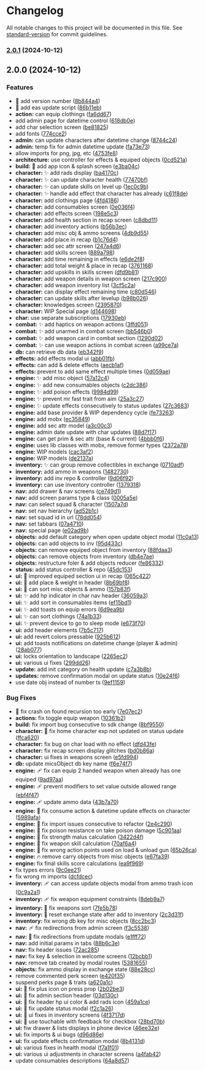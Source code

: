 # Changelog

All notable changes to this project will be documented in this file. See [standard-version](https://github.com/conventional-changelog/standard-version) for commit guidelines.

### [2.0.1](https://github.com/ArchStanton987/fca2/compare/v2.0.0...v2.0.1) (2024-10-12)

## 2.0.0 (2024-10-12)


### Features

* :bookmark: add version number ([8b844a4](https://github.com/ArchStanton987/fca2/commit/8b844a4f2919c4afffbcb3d5d66a99224c99bc13))
* :hammer: add eas update script ([86b11eb](https://github.com/ArchStanton987/fca2/commit/86b11ebe6e06b9daf44c4caa08875eebedcb42b8))
* **action:** can equip clothings ([fa6dd67](https://github.com/ArchStanton987/fca2/commit/fa6dd67cf7db0375dcc67d8cf73d08aaf2710ae2))
* add admin page for datetime control ([618db0e](https://github.com/ArchStanton987/fca2/commit/618db0e24698fdfa490b9cb86be62fc26f293ba4))
* add char selection screen ([be81825](https://github.com/ArchStanton987/fca2/commit/be818253432ec0f6cc693df757d606e0629ccd1b))
* add fonts ([774cce2](https://github.com/ArchStanton987/fca2/commit/774cce21fd5a36e7743ed3bba12da56de79a491b))
* **admin:** can update characters after datetime change ([8744c24](https://github.com/ArchStanton987/fca2/commit/8744c24a8b654a994ab2c7ba5f07ea67d6ce9cba))
* **admin:** temp fix for admin datetime update ([fa73e73](https://github.com/ArchStanton987/fca2/commit/fa73e73347eced0b78a2d948ad18124c9cf5de0f))
* allow imports for png, jpg, etc ([4753fe8](https://github.com/ArchStanton987/fca2/commit/4753fe8b3fe6ab76dd89a1a022f0c6888a8154c2))
* **architecture:** use controller for effects & equiped objects ([0cd521a](https://github.com/ArchStanton987/fca2/commit/0cd521ac58e76ab647deb69656a79f24d43b1f02))
* **build:** :lipstick: add app icon & splash screen ([e3ba04c](https://github.com/ArchStanton987/fca2/commit/e3ba04ce698dfe1d8735f4c43ccd78940c0e4443))
* **character:** :sparkles: add rads display ([ba4170c](https://github.com/ArchStanton987/fca2/commit/ba4170c6a86174f44d44ed71be25d1c3350fde31))
* **character:** :sparkles: can update character health ([77470bf](https://github.com/ArchStanton987/fca2/commit/77470bf76c953bbd2a166523811aa6e01416803d))
* **character:** :sparkles: can update skills on level up ([1ec0c9b](https://github.com/ArchStanton987/fca2/commit/1ec0c9bbafd459972b004e2b005ae8f8eb2bea08))
* **character:** :sparkles: handle add effect that character has already ([c61f8de](https://github.com/ArchStanton987/fca2/commit/c61f8de097d097ed2b427fd4bfecb51ce989e040))
* **character:** add clothings page ([4fd4186](https://github.com/ArchStanton987/fca2/commit/4fd4186d1e171747cb8b1b039b5626b1cc4db9d8))
* **character:** add consumables screen ([0e036f4](https://github.com/ArchStanton987/fca2/commit/0e036f451cfbdcc086b35483c44f059c52ea3f3e))
* **character:** add effects screen ([198e5c3](https://github.com/ArchStanton987/fca2/commit/198e5c3cf6303b3ef3f8786113694c122ce5d80e))
* **character:** add health section in recap screen ([c8dbd11](https://github.com/ArchStanton987/fca2/commit/c8dbd1182cbf8c2c25e5e9eee0e60d6d77acc133))
* **character:** add inventory actions ([b56b3ec](https://github.com/ArchStanton987/fca2/commit/b56b3ecae51ed48cc8d14e21353f2d59ea740c56))
* **character:** add misc obj & ammo screens ([4db9d55](https://github.com/ArchStanton987/fca2/commit/4db9d5539bf3aa48c0379045d6bdb670068962df))
* **character:** add place in recap ([b1c76d4](https://github.com/ArchStanton987/fca2/commit/b1c76d4ff8003205a80d132436fc0d1735ce17cd))
* **character:** add sec attr screen ([247a4d6](https://github.com/ArchStanton987/fca2/commit/247a4d6fb92d4950e196a41f952f72bb8c4eb33f))
* **character:** add skills screen ([889a798](https://github.com/ArchStanton987/fca2/commit/889a79866f0393cb3e53c78d97fbcb9cb67fdc5d))
* **character:** add time remaining in effects ([e6de2f8](https://github.com/ArchStanton987/fca2/commit/e6de2f847020455337235989f924151df464e3be))
* **character:** add total weight & place in recap ([3761168](https://github.com/ArchStanton987/fca2/commit/37611683fc649a8f64822647a4af47d00e14ec71))
* **character:** add upskills in skills screen ([dfd9b81](https://github.com/ArchStanton987/fca2/commit/dfd9b813814d138419c226ecf21213b4f0d40c9f))
* **character:** add weapon details in weapon screen ([217c900](https://github.com/ArchStanton987/fca2/commit/217c9005b505ac64bb14bdff3adf5094ad6fa461))
* **character:** add weapon inventory list ([3cf5c2a](https://github.com/ArchStanton987/fca2/commit/3cf5c2a1d684f98653b638e93bd057fbef780a7e))
* **character:** can display effect remaining time ([c80d546](https://github.com/ArchStanton987/fca2/commit/c80d546b2d75cffcf4c1a6f8707d3237cb4cf8c2))
* **character:** can update skills after levelup ([b98b026](https://github.com/ArchStanton987/fca2/commit/b98b02611e389224b668e95eb2e08880c936317d))
* **character:** knowledges screen ([2395870](https://github.com/ArchStanton987/fca2/commit/2395870662d6b92107e9c170b3fb5d1fc9469060))
* **character:** WIP Special page ([d144698](https://github.com/ArchStanton987/fca2/commit/d1446982dde4352d4d62df4d190bd19253885c2d))
* **char:** use separate subscriptions ([17930eb](https://github.com/ArchStanton987/fca2/commit/17930eb672e67badbecadd8ed0171aba54d8e0e6))
* **combat:** :sparkles: add haptics on weapon actions ([3ffd051](https://github.com/ArchStanton987/fca2/commit/3ffd051ec133fc8e0ec60d036911e1586bd31ba3))
* **combat:** :sparkles: add unarmed in combat screen ([bb546b0](https://github.com/ArchStanton987/fca2/commit/bb546b01837ee9f231f7b1cbb0bca77ca75298dc))
* **combat:** :sparkles: add weapon card in combat section ([1290d02](https://github.com/ArchStanton987/fca2/commit/1290d02081362507041ab51aabaa0ee46527b8bf))
* **combat:** :sparkles: can use weapon actions in combat screen ([a99ce7a](https://github.com/ArchStanton987/fca2/commit/a99ce7afe0e9091545d70b1489db452304b68d62))
* **db:** can retrieve db data ([eb342f9](https://github.com/ArchStanton987/fca2/commit/eb342f983992066aca23dabcc792f59ccf0db217))
* **effects:** add effects modal ui ([abb01fb](https://github.com/ArchStanton987/fca2/commit/abb01fb41b419761feeed022d0e84350053f9674))
* **effects:** can add & delete effects ([aecb1af](https://github.com/ArchStanton987/fca2/commit/aecb1afcd1cd6f59db447add73155d6f1c9e3f73))
* **effects:** prevent to add same effect multiple times ([0d059ae](https://github.com/ArchStanton987/fca2/commit/0d059ae634da932696d58d934cd695efc989eb5d))
* **engine:** :sparkles: add misc object ([57a12c4](https://github.com/ArchStanton987/fca2/commit/57a12c451694043b2b4a2468af6e3c366fe27323))
* **engine:** :sparkles: add new consumables objects ([c2dc386](https://github.com/ArchStanton987/fca2/commit/c2dc386b2b738605b28137cba295aaafbd1007b1))
* **engine:** :sparkles: add poison effects ([9984d99](https://github.com/ArchStanton987/fca2/commit/9984d9969c5b4895699ea327107c41c41547d295))
* **engine:** :sparkles: prevent mr fast trait from aim ([25a3c27](https://github.com/ArchStanton987/fca2/commit/25a3c27306fb28423892f8c72359eed9a7dcca78))
* **engine:** :sparkles: update effects consecutively to status updates ([27c3683](https://github.com/ArchStanton987/fca2/commit/27c36838dc1f230fdea2c008a1765d670bf2f630))
* **engine:** add base provider & WIP dependency cycle ([fe73263](https://github.com/ArchStanton987/fca2/commit/fe7326360d05a2778adc942581dd70e0e5d0566e))
* **engine:** add mobx ([ec35849](https://github.com/ArchStanton987/fca2/commit/ec35849b129126a71fd1a2d36713edb1a7e832b8))
* **engine:** add sec attr model ([a3c00c3](https://github.com/ArchStanton987/fca2/commit/a3c00c39f1aa96be53204cc711170c27de915d12))
* **engine:** admin date update with char updates ([88d7f17](https://github.com/ArchStanton987/fca2/commit/88d7f172d26fdf2c09a126aab68bb3dcd3fef095))
* **engine:** can get prim & sec attr (base & current) ([4bbb0f6](https://github.com/ArchStanton987/fca2/commit/4bbb0f6b68263e9d9c815288a831a440a40914b5))
* **engine:** uses lib classes with mobx, remove former types ([2372a78](https://github.com/ArchStanton987/fca2/commit/2372a784c5ed6f0429319d8fb7684379a8265904))
* **engine:** WIP models ([cac3af2](https://github.com/ArchStanton987/fca2/commit/cac3af29c310e8da19bdccd6102623e1e85071be))
* **engine:** WIP models ([de2137a](https://github.com/ArchStanton987/fca2/commit/de2137a885438eb91b535ac55b411c068bf9f409))
* **inventory:** :sparkles: can group remove collectibles in exchange ([0710adf](https://github.com/ArchStanton987/fca2/commit/0710adf2f80bd4676e5913d1017d8c0928f7bd5b))
* **inventory:** add ammo in weapons ([1482730](https://github.com/ArchStanton987/fca2/commit/1482730108ebf097568429bf041aebb873d1d504))
* **inventory:** add inv repo & controller ([9d06f92](https://github.com/ArchStanton987/fca2/commit/9d06f92a9ba3c9032b9f92441adb081d5771f1fa))
* **inventory:** can use inventory controller ([1379318](https://github.com/ArchStanton987/fca2/commit/13793184b261f2abced3c862568c4b9f7e360e6e))
* **nav:** add drawer & nav screens ([ce749d1](https://github.com/ArchStanton987/fca2/commit/ce749d13c019921d42ceada095c41713c7b4e30f))
* **nav:** add screen params type & class ([0005a5e](https://github.com/ArchStanton987/fca2/commit/0005a5ef897d0e32106490779196bd3701133ce7))
* **nav:** can select squad & character ([1507a7d](https://github.com/ArchStanton987/fca2/commit/1507a7dc65c90bb8a8d5289f9216b2d947f6400e))
* **nav:** set nav hierarchy ([ad52b1c](https://github.com/ArchStanton987/fca2/commit/ad52b1cd483cfd30333a367e14c095a1f516df61))
* **nav:** set squad id in url ([78dd054](https://github.com/ArchStanton987/fca2/commit/78dd05464bb7ba873786d1325f6918873075fea9))
* **nav:** set tabbars ([07a4710](https://github.com/ArchStanton987/fca2/commit/07a4710e7ceb91ab5c9c4ef151e151c32c34581e))
* **nav:** special page ([e02ad9b](https://github.com/ArchStanton987/fca2/commit/e02ad9b84b984085d9dffb17b4d5ddadbc313421))
* **objects:** add default category when open update object modal ([11c0a13](https://github.com/ArchStanton987/fca2/commit/11c0a1322ed200c714bcabb805a1c3037ed5bdf7))
* **objects:** can add objects to inv ([95d433c](https://github.com/ArchStanton987/fca2/commit/95d433cc37543557bfad321db5ffa7f07a647230))
* **objects:** can remove equiped object from inventory ([88fdaa3](https://github.com/ArchStanton987/fca2/commit/88fdaa37ba42d4a3ee82b973f8be72d351832d39))
* **objects:** can remove objects from inventory ([db4e7ae](https://github.com/ArchStanton987/fca2/commit/db4e7aed3187debb131ca82fe52c5cc431e7e15b))
* **objects:** restructure foler & add objects reducer ([fe86332](https://github.com/ArchStanton987/fca2/commit/fe86332884f7db8e4e3d79c1cc257480ae2e780b))
* **status:** add status controller & repo ([45dc153](https://github.com/ArchStanton987/fca2/commit/45dc153131a5568bd900bc97f75ac8193da0ba27))
* **ui:** :art: improved equiped section ui in recap ([065c422](https://github.com/ArchStanton987/fca2/commit/065c4220de582dd67b02f7911bade441012d9319))
* **ui:** :lipstick: add place & weight in header ([8b69bf8](https://github.com/ArchStanton987/fca2/commit/8b69bf85ade298b5a89a9d9ea7ae2b077b877eb5))
* **ui:** :lipstick: can sort misc objects & ammo ([157b83f](https://github.com/ArchStanton987/fca2/commit/157b83f69c80e0dd3b3e733af625e318fd7374b8))
* **ui:** :sparkles: add hp indicator in char nav header ([36059a3](https://github.com/ArchStanton987/fca2/commit/36059a3eec8cc1e25020afe7f0c9ea97a8b747a4))
* **ui:** :sparkles: add sort in consumables items ([ef15bd1](https://github.com/ArchStanton987/fca2/commit/ef15bd12e42a247a8946945e0be79abdd91b563a))
* **ui:** :sparkles: add toasts on equip errors ([6d9ea9b](https://github.com/ArchStanton987/fca2/commit/6d9ea9b12fc3ee80c8c05d47497fd8830ecc7f1f))
* **ui:** :sparkles: can sort clothings ([74a1b33](https://github.com/ArchStanton987/fca2/commit/74a1b33522d9ef0ef1e96d0ec8bc0987d955bb07))
* **ui:** :sparkles: prevent device to go to sleep mode ([e673f70](https://github.com/ArchStanton987/fca2/commit/e673f7074e478d8396e7da4cfd8e4035d5576daa))
* **ui:** add header elements ([7b5c717](https://github.com/ArchStanton987/fca2/commit/7b5c717e7c7a50d56cc66d0a425b5ca502e9fe55))
* **ui:** add revert colors pressable ([925b612](https://github.com/ArchStanton987/fca2/commit/925b61272bd0c080698a274fceb11fa76e913eab))
* **ui:** add toasts notifications on datetime change (player & admin) ([28ab077](https://github.com/ArchStanton987/fca2/commit/28ab077b75744abe4bd9462c135cc51fb27f76b5))
* **ui:** locks orientation to landscape ([2265ec2](https://github.com/ArchStanton987/fca2/commit/2265ec2b4f606ea71adb5f7211606d3cabc2d41a))
* **ui:** various ui fixes ([299dd26](https://github.com/ArchStanton987/fca2/commit/299dd26b3eb9d7a3c97e985ebdd5b67eb2bc81ea))
* **update:** add init category on health update ([c7a3b8b](https://github.com/ArchStanton987/fca2/commit/c7a3b8bca432a6340bd6763594be251058aa64dc))
* **updates:** remove confirmation modal on update status ([10e24f6](https://github.com/ArchStanton987/fca2/commit/10e24f6f13853ede1de05999aaccb00345f046bf))
* use date obj instead of number ts ([9ef1159](https://github.com/ArchStanton987/fca2/commit/9ef11595c5c4ff7e719a801927d919fcf67a085d))


### Bug Fixes

* :bug: fix crash on found recursion too early ([7e07ec2](https://github.com/ArchStanton987/fca2/commit/7e07ec27c7c68a079c6de978d90644f860a44e43))
* **actions:** fix toggle equip weapon ([10361b2](https://github.com/ArchStanton987/fca2/commit/10361b2ae093c15e0424f2219a30846a4477cfff))
* **build:** fix import bug consecutive to sdk change ([8bf9550](https://github.com/ArchStanton987/fca2/commit/8bf955061d9a197e42f3c9932279d2008d8247c2))
* **character:** :bug: fix home character exp not updated on status update ([ffca620](https://github.com/ArchStanton987/fca2/commit/ffca62085ab007fde12dd9dfef2d79b9265aaded))
* **character:** fix bug on char load with no effect ([dfd43fe](https://github.com/ArchStanton987/fca2/commit/dfd43fed9666687d00dc33ffcb337843850fc743))
* **character:** fix recap screen display glitches ([bd0b86a](https://github.com/ArchStanton987/fca2/commit/bd0b86a21bdedf79b007426b9b975ed20b4e17a6))
* **character:** ui fixes in weapons screen ([e5fd994](https://github.com/ArchStanton987/fca2/commit/e5fd994181e591b4f11c2add8862f001ecc7cc70))
* **db:** update micsObject db key name ([f6e74f7](https://github.com/ArchStanton987/fca2/commit/f6e74f7200c04c842ba79b77a7ef6b7b1e75d5ec))
* **engine:** :adhesive_bandage: fix can equip 2 handed weapon when already has one equiped ([9ad97aa](https://github.com/ArchStanton987/fca2/commit/9ad97aa957be8d6e4d536fc29652f006b69e29f3))
* **engine:** :adhesive_bandage: prevent modifiers to set value outside allowed range ([ebf4f47](https://github.com/ArchStanton987/fca2/commit/ebf4f47bdec1132671c29f509705ea5cfb437d72))
* **engine:** :adhesive_bandage: update ammo data ([43b7a70](https://github.com/ArchStanton987/fca2/commit/43b7a70b850991ee31ce9ff5ddc24d57179020f2))
* **engine:** :bug: fix consume action & datetime update effects on character ([5989afa](https://github.com/ArchStanton987/fca2/commit/5989afa443d80628207d88d45eb35cd1feeecdee))
* **engine:** :bug: fix import issues consecutive to refactor ([2e4c290](https://github.com/ArchStanton987/fca2/commit/2e4c290dd7ae11da69e20ff222737f3a8d8bbe7a))
* **engine:** :bug: fix poison resistance on take poison damage ([5c901aa](https://github.com/ArchStanton987/fca2/commit/5c901aae0b3fee670a08bec288b5ae168cfc63ec))
* **engine:** :bug: fix strength malus calculation ([3422d4f](https://github.com/ArchStanton987/fca2/commit/3422d4fdc8fc895317a61e631c7441fa34656bd2))
* **engine:** :bug: fix weapon skill calculation ([70af6a4](https://github.com/ArchStanton987/fca2/commit/70af6a4a21e816bb80343cd6e60ad4ca2c83a302))
* **engine:** :bug: fix wrong action points used on load & unload gun ([65b26ca](https://github.com/ArchStanton987/fca2/commit/65b26ca49eb1d550260721658f81de99cb2dff63))
* **engine:** :fire: remove carry objects from misc objects ([e67fa39](https://github.com/ArchStanton987/fca2/commit/e67fa390f9d280b24b17da41b922f518d48025a3))
* **engine:** fix final skills score calculations ([ea9f969](https://github.com/ArchStanton987/fca2/commit/ea9f969555b11b14d4575fd3624190669b3e617e))
* fix types errors ([9c0ee21](https://github.com/ArchStanton987/fca2/commit/9c0ee2182da9febff0749fa6dad094e206e44905))
* fix wrong rn imports ([dcfdcec](https://github.com/ArchStanton987/fca2/commit/dcfdcecf42750a2c087d5f14d466541a5613d567))
* **inventory:** :adhesive_bandage: can access update objects modal from ammo trash icon ([0c9a2a1](https://github.com/ArchStanton987/fca2/commit/0c9a2a135d3023b7d336e14d44fdd5162e2a2b41))
* **inventory:** :adhesive_bandage: fix weapon equipment constraints ([8deb9a7](https://github.com/ArchStanton987/fca2/commit/8deb9a7cc2295d38561053044b18fba3e884afd3))
* **inventory:** :bug: fix weapons sort ([7fe5b78](https://github.com/ArchStanton987/fca2/commit/7fe5b78f7ac0e306892391691c79e9ba59f279d6))
* **inventory:** :bug: reset exchange state after add to inventory ([2c3d31f](https://github.com/ArchStanton987/fca2/commit/2c3d31fd287b0884565470f227cf58052d8c8269))
* **inventory:** fix wrong db key for misc objects ([8cc2bc3](https://github.com/ArchStanton987/fca2/commit/8cc2bc30ee2d453235b1ca9010733ba392b68bbc))
* **nav:** :adhesive_bandage: fix redirections from admin screen ([f3c5538](https://github.com/ArchStanton987/fca2/commit/f3c55387d0146639ec44a49e47f0551a090f430b))
* **nav:** :bug: fix redirections from update modals ([e1fff72](https://github.com/ArchStanton987/fca2/commit/e1fff724dc94eee615a7d2e02377f557863342df))
* **nav:** add initial params in tabs ([88b6c3e](https://github.com/ArchStanton987/fca2/commit/88b6c3e635b93e09c6493aa1d8642fd844157c82))
* **nav:** fix header issues ([72ac285](https://github.com/ArchStanton987/fca2/commit/72ac28506adfea0821dd75a23cb8950f6457ab1f))
* **nav:** fix key & selection in welcome screens ([12bcbb1](https://github.com/ArchStanton987/fca2/commit/12bcbb10ed5d078ea343ab6a19a8b73bb097ce6f))
* **nav:** remove tab created by modal routes ([5381655](https://github.com/ArchStanton987/fca2/commit/53816557b584b0ff8a945404f16d846128fc9066))
* **objects:** fix ammo display in exchange state ([88e28cc](https://github.com/ArchStanton987/fca2/commit/88e28ccaa4c90b63f469f8197f363cbab7066d84))
* remove commented perk screen ([e420f35](https://github.com/ArchStanton987/fca2/commit/e420f356f0c2b31a13b9192cc419b67be7ac7945))
* suspend perks page & traits ([a620a1c](https://github.com/ArchStanton987/fca2/commit/a620a1c53935ad02158fe15cccdf2fabd6e4cdf1))
* **ui:** :bug: fix plus icon on press prop ([2b02be3](https://github.com/ArchStanton987/fca2/commit/2b02be3d9278ee973a19781ebf537ea55585ac5c))
* **ui:** :lipstick: fix admin section header ([03d130c](https://github.com/ArchStanton987/fca2/commit/03d130c676f59285f6fe76606785590b4f87454a))
* **ui:** :lipstick: fix header hp ui color & add rads icon ([459a1ce](https://github.com/ArchStanton987/fca2/commit/459a1ceaa569e609ca97a0541f613ec57e2d98e2))
* **ui:** :lipstick: fix update status modal ([f2c1a26](https://github.com/ArchStanton987/fca2/commit/f2c1a264800908c08abc5dddd3c81d0caf45942a))
* **ui:** :lipstick: ui fixes in inventory screens ([4f3717d](https://github.com/ArchStanton987/fca2/commit/4f3717d1988c655db6fbcac06b2b4d8874e4f48a))
* **ui:** :lipstick: use touchable with feedback for checkbox ([28bd70b](https://github.com/ArchStanton987/fca2/commit/28bd70b7f5526e5b6710bab0219c0f25a3bd9ffd))
* **ui:** fiw drawer & lists displays in phone device ([46ee32e](https://github.com/ArchStanton987/fca2/commit/46ee32ee9e224d27b6a2dcdcd38f2bf49cd15a9d))
* **ui:** fix imports & ui bugs ([d96d86e](https://github.com/ArchStanton987/fca2/commit/d96d86e4d231e2586164f73857c90defd59b253c))
* **ui:** fix update effects confirmation modal ([8b4131d](https://github.com/ArchStanton987/fca2/commit/8b4131d20504f941ea4054121ce466373aa7682d))
* **ui:** various fixes in health modal ([f7a1f01](https://github.com/ArchStanton987/fca2/commit/f7a1f01e144fe5cb121f977834a53aa69e6b09cf))
* **ui:** various ui adjustments in character screens ([a4fab42](https://github.com/ArchStanton987/fca2/commit/a4fab42eda282735dd51746401c2cbbb71462619))
* update consumables descriptions ([64a8d57](https://github.com/ArchStanton987/fca2/commit/64a8d57e6f61d6657609f7951f84f52863f3089f))
